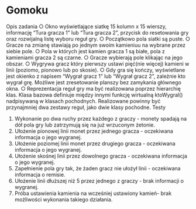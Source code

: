 # Gomoku
Opis zadania
○ Okno wyświetlające siatkę 15 kolumn x 15 wierszy,
informację “Tura gracza 1” lub “Tura gracza 2”, przycisk do resetowania gry
oraz rozwijalną listę wyboru reguł gry.
○ Początkowo pola siatki są puste.
○ Gracze na zmianę stawiają po jednym swoim kamieniuu na wybrane przez siebie pole.
○ Pola w których jest kamien gracza 1 są białe, pola z kamieniami gracza 2
są czarne.
○ Gracze wybierają pole klikając na jego obszar.
○ Wygrywa gracz który pierwszy ustawi pięć(nie więcej) kamieni w linii (poziomo, pionowo
lub po skosie).
○ Gdy gra się kończy, wyświetlane jest okienko z napisem “Wygrał gracz 1” lub
“Wygrał gracz 2”, zależnie kto wygrał grę. Możliwe jest zresetowanie planszy
bez zamykania głównego okna.
○ Reprezentacja reguł gry ma być realizowana poprzez hierarchię klas. Klasa
bazowa definiuje między innymi funkcję wirtualną ktoWygral() nadpisywaną w
klasach pochodnych. Realizowane powinny być przynajmniej dwa zestawy reguł,
jako dwie klasy pochodne.
Testy
1. Wykonanie po dwa ruchy przez każdego z graczy - monety spadają na dół pola
gry lub zatrzymują się na już wrzuconym żetonie.
2. Ułożenie pionowej linii monet przez jednego gracza - oczekiwana informacja o
jego wygranej.
3. Ułożenie poziomej linii monet przez drugiego gracza - oczekiwana informacja o
jego wygranej.
4. Ułożenie skośnej linii przez dowolnego gracza - oczekiwana informacja o
jego wygranej.
5. Zapełnienie pola gry tak, że żaden gracz nie ułożył linii - oczekiwana informacja
o remisie.
6. Ułożenie linii dłuższej niż 5 przez jednego z graczy - brak informacji o wygranej.
7. Próba ustawienia kamienia na wcześniej ustawiony kamień- brak możliwości wykonania takiego działania.
